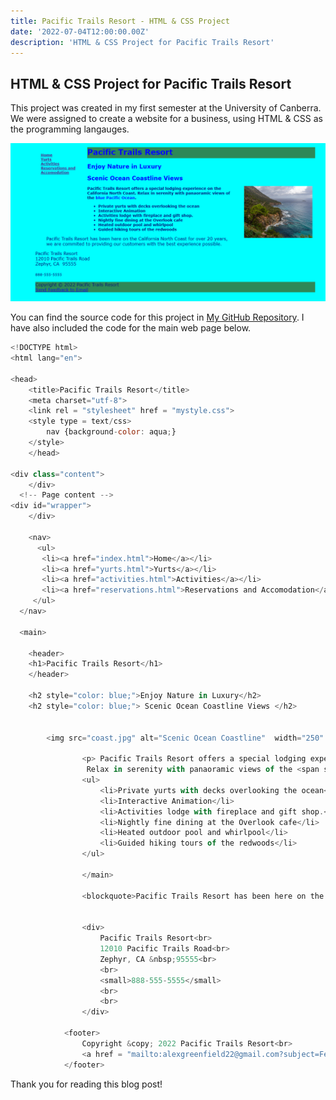 ```yaml
---
title: Pacific Trails Resort - HTML & CSS Project
date: '2022-07-04T12:00:00.00Z'
description: 'HTML & CSS Project for Pacific Trails Resort'
---
```


## HTML & CSS Project for Pacific Trails Resort

This project was created in my first semester at the University of Canberra. We were assigned to create a website for a business, using HTML & CSS as the programming langauges. 

![PacificTrailsResort](./ptr.png)

You can find the source code for this project in [My GitHub Repository](https://github.com/AlexG2G/intro-to-information-technology/tree/main/assignment_5). I have also included the code for the main web page below. 





```js
<!DOCTYPE html>
<html lang="en">
    
<head>
    <title>Pacific Trails Resort</title>
    <meta charset="utf-8">
    <link rel = "stylesheet" href = "mystyle.css">
    <style type = text/css>
        nav {background-color: aqua;}
    </style>
    </head>
    
<div class="content">
    </div>
  <!-- Page content -->
<div id="wrapper">
    </div>
    
    <nav>
      <ul>
       <li><a href="index.html">Home</a></li> 
       <li><a href="yurts.html">Yurts</a></li> 
       <li><a href="activities.html">Activities</a></li>
       <li><a href="reservations.html">Reservations and Accomodation</a></li>
     </ul>
  </nav>
        
  <main>
      
    <header>
    <h1>Pacific Trails Resort</h1>
    </header>
      
    <h2 style="color: blue;">Enjoy Nature in Luxury</h2>
    <h2 style="color: blue;"> Scenic Ocean Coastline Views </h2>
    
      
        <img src="coast.jpg" alt="Scenic Ocean Coastline"  width="250" height="190"/> 
      
                <p> Pacific Trails Resort offers a special lodging experience on the California North Coast. 
                 Relax in serenity with panaoramic views of the <span style="color:blue">blue Pacific Ocean</span>.</p>
                <ul>
                    <li>Private yurts with decks overlooking the ocean</li>
                    <li>Interactive Animation</li>
                    <li>Activities lodge with fireplace and gift shop.</li>
                    <li>Nightly fine dining at the Overlook cafe</li>
                    <li>Heated outdoor pool and whirlpool</li>
                    <li>Guided hiking tours of the redwoods</li>
                </ul>
      
                </main>
      
                <blockquote>Pacific Trails Resort has been here on the California North Coast for over 20 years, we are commited to providing our customers with the best experience possible.</blockquote>
                
      
                <div>
                    Pacific Trails Resort<br>
                    12010 Pacific Trails Road<br>
                    Zephyr, CA &nbsp;95555<br>
                    <br> 
                    <small>888-555-5555</small>
                    <br>
                    <br>
                </div>
        
            <footer>
                Copyright &copy; 2022 Pacific Trails Resort<br>
                <a href = "mailto:alexgreenfield22@gmail.com?subject=Feedback&body=Message">Send Feedback to Email</a>
            </footer>
```

Thank you for reading this blog post!

